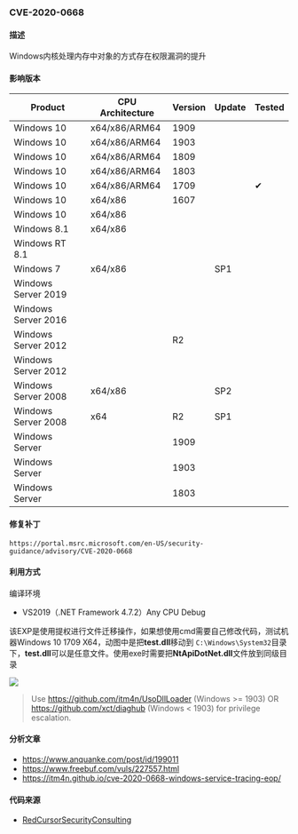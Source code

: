 ### CVE-2020-0668

#### 描述

Windows内核处理内存中对象的方式存在权限漏洞的提升

#### 影响版本

| Product             | CPU Architecture | Version | Update | Tested             |
| ------------------- | ---------------- | ------- | ------ | ------------------ |
| Windows 10          | x64/x86/ARM64    | 1909    |        |  |
| Windows 10          | x64/x86/ARM64    | 1903 |        |  |
| Windows 10          | x64/x86/ARM64    | 1809  |        |                    |
| Windows 10 | x64/x86/ARM64 | 1803 | | |
| Windows 10 | x64/x86/ARM64 | 1709 | | &#10004; |
| Windows 10 | x64/x86 | 1607 | | |
| Windows 10          | x64/x86    |         |        |                    |
| Windows 8.1 | x64/x86 | | | |
| Windows RT 8.1 |  | | | |
| Windows 7 | x64/x86 | | SP1 | |
| Windows Server 2019 |                  |         |        |                    |
| Windows Server 2016 | | | | |
| Windows Server 2012 | | R2 | | |
| Windows Server 2012 | | | | |
| Windows Server 2008 | x64/x86 |  | SP2 | |
| Windows Server 2008 | x64 | R2 | SP1 | |
| Windows Server      |                  | 1909 |        |                    |
| Windows Server      |                  | 1903 |        |                    |
| Windows Server | | 1803 | | |

#### 修复补丁

```
https://portal.msrc.microsoft.com/en-US/security-guidance/advisory/CVE-2020-0668
```

#### 利用方式

编译环境

- VS2019（.NET Framework 4.7.2）Any CPU Debug

该EXP是使用提权进行文件迁移操作，如果想使用cmd需要自己修改代码，测试机器Windows 10 1709 X64，动图中是把**test.dll**移动到 `C:\Windows\System32`目录下，**test.dll**可以是任意文件。使用exe时需要把**NtApiDotNet.dll**文件放到同级目录

![](https://raw.github.com/Ascotbe/Image/master/Kernelhub/CVE-2020-0668_Windows_10_1709_X64.gif)

> Use https://github.com/itm4n/UsoDllLoader (Windows >= 1903) OR https://github.com/xct/diaghub (Windows < 1903) for privilege escalation.

#### 分析文章

- https://www.anquanke.com/post/id/199011
- https://www.freebuf.com/vuls/227557.html
- https://itm4n.github.io/cve-2020-0668-windows-service-tracing-eop/


#### 代码来源

- [RedCursorSecurityConsulting](https://github.com/RedCursorSecurityConsulting/CVE-2020-0668)